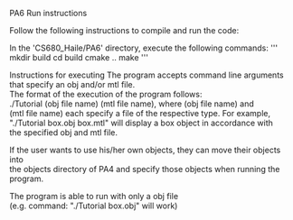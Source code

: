 PA6 Run instructions

Follow the following instructions to compile and run the code:

In the 'CS680_Haile/PA6' directory, execute the following commands:
'''
mkdir build
cd build
cmake ..
make
'''


Instructions for executing
The program accepts command line arguments that specify an obj and/or mtl file.  
The format of the execution of the program follows:  
./Tutorial (obj file name) (mtl file name), where (obj file name) and  
(mtl file name) each specify a file of the respective type. For example,  
"./Tutorial box.obj box.mtl" will display a box object in accordance with  
the specified obj and mtl file.    

If the user wants to use his/her own objects, they can move their objects into  
the objects directory of PA4 and specify those objects when running the program.    

The program is able to run with only a obj file  
(e.g. command: "./Tutorial box.obj" will work)  
